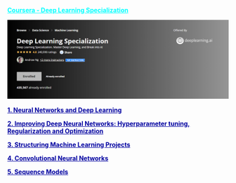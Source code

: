 <html>
<head>

<style>
a.heading1:link {color:#00ffff;}
a.heading1:visited {color:#008080;}
a.heading1:hover {font-size:125%;}

a.RestText:link {color:#0000a0;}
a.RestText:visited {color:#ff0000;}
a.RestText:hover {font-size:150%;}
</style>
  
</head>
<body>

<p><b><a class="heading1" href="default">Coursera - Deep Learning Specialization</a></b></p>
<a href = "https://www.coursera.org/specializations/deep-learning"> <img src="/Deep_Learning_Screen.png"></a>

<p><b><a class="RestText" href="https://github.com/chinmaysathe93/Coursera_Deep_Learning_Specialization/blob/master/Deep%20Learning%20Certificates/1.%20Neural%20Networks%20and%20Deep%20Learning.pdf">
  1. Neural Networks and Deep Learning
 </a></b></p>
 
 <p><b><a class="RestText" href="https://github.com/chinmaysathe93/Coursera_Deep_Learning_Specialization/blob/master/Deep%20Learning%20Certificates/2.%20Improving%20Deep%20Neural%20Networks.pdf">
  2. Improving Deep Neural Networks: Hyperparameter tuning, Regularization and Optimization
 </a></b></p>

<p><b><a class="RestText" href="https://github.com/chinmaysathe93/Coursera_Deep_Learning_Specialization/blob/master/Deep%20Learning%20Certificates/3.%20Structuring%20Machine%20Learning%20Projects.pdf">
  3. Structuring Machine Learning Projects
 </a></b></p>

<p><b><a class="RestText" href="https://github.com/chinmaysathe93/Coursera_Deep_Learning_Specialization/blob/master/Deep%20Learning%20Certificates/4.%20Convolution%20Neural%20Network.pdf">
  4. Convolutional Neural Networks
 </a></b></p>

<p><b><a class="RestText" href="https://github.com/chinmaysathe93/Coursera_Deep_Learning_Specialization/blob/master/Deep%20Learning%20Certificates/1.%20Neural%20Networks%20and%20Deep%20Learning.pdf">
  5. Sequence Models
 </a></b></p>

</body>
</html>
